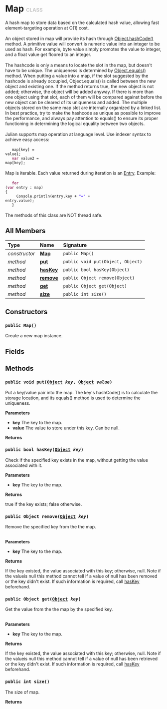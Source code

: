 # Map <font color="#C8C8C8" size="3">CLASS</font>

A hash map to store data based on the calculated hash value, allowing fast element-targeting operation at O(1) cost.<br><br>An object stored in map will provide its hash through <a href="../../Object#m-hashCode-void">Object.hashCode()</a> method. A primitive value will convert is numeric value into an integer to be used as hash. For example, byte value simply promotes the value to integer, and a float value get floored to an integer.<br><br>The hashcode is only a means to locate the slot in the map, but doesn't have to be unique. The uniqueness is determined by <a href="../../Object#m-equals-Object">Object.equals()</a> method. When putting a value into a map, if the slot suggested by the hashcode is already occupied, Object.equals() is called between the new object and existing one. If the method returns true, the new object is not added; otherwise, the object will be added anyway. If there is more than one object using that slot, each of them will be compared against before the new object can be cleared of its uniqueness and added. The multiple objects stored on the same map slot are internally organized by a linked list. In best practice, try to make the hashcode as unique as possible to improve the performance, and always pay attention to equals() to ensure its proper functioning in determining the logical equality between two objects.<br><br>Julian supports map operation at language level. Use indexer syntax to achieve easy access:<br><br><code>&nbsp;&nbsp;&nbsp;map[key] = value1;<br>&nbsp;&nbsp;&nbsp;<font color="#993366">**var**</font> value2 = map[key];</code><br><br>Map is iterable. Each value returned during iteration is an <a href="../System.Collection/Entry">Entry</a>. Example:<br><br><code>&nbsp;&nbsp;&nbsp;<font color="#993366">**for**</font> (<font color="#993366">**var**</font> entry : map) {<br>&nbsp;&nbsp;&nbsp;&nbsp;&nbsp;Console.println(entry.key + <font color="#3300FF">"="</font> + entry.value);<br>&nbsp;&nbsp;&nbsp;}</code><br><br>The methods of this class are NOT thread safe.

## All Members
|**Type**|**Name**|**Signature**
|:-------|:-------|:------------
|*constructor*|<a href="#c-Map-void"><b>Map</b></a>|`public Map()`
|*method*|<a href="#m-put-Object-Object"><b>put</b></a>|`public void put(Object, Object)`
|*method*|<a href="#m-hasKey-Object"><b>hasKey</b></a>|`public bool hasKey(Object)`
|*method*|<a href="#m-remove-Object"><b>remove</b></a>|`public Object remove(Object)`
|*method*|<a href="#m-get-Object"><b>get</b></a>|`public Object get(Object)`
|*method*|<a href="#m-size-void"><b>size</b></a>|`public int size()`

## Constructors
<a name="c-Map-void"></a>
### <code>public Map()</code>
Create a new map instance.
## Fields

## Methods
<a name="m-put-Object-Object"></a>
### <code>public void put([Object](../../Object) *key*, [Object](../../Object) *value*)</code>
Put a key/value pair into the map. The key's hashCode() is to calculate the storage location, and its equals() method is used to determine the uniqueness.

**Parameters**

<a name="m-put-Object-Object-p-key"></a>
- **key**
The key to the map.
<a name="m-put-Object-Object-p-value"></a>
- **value**
The value to store under this key. Can be null.

**Returns**

<a name="m-put-Object-Object-r"></a>

<a name="m-hasKey-Object"></a>
### <code>public bool hasKey([Object](../../Object) *key*)</code>
Check if the specified key exists in the map, without getting the value associated with it.

**Parameters**

<a name="m-hasKey-Object-p-key"></a>
- **key**
The key to the map.

**Returns**

<a name="m-hasKey-Object-r"></a>true if the key exists; false otherwise.

<a name="m-remove-Object"></a>
### <code>public Object remove([Object](../../Object) *key*)</code>
Remove the specified key from the the map.<br><br>

**Parameters**

<a name="m-remove-Object-p-key"></a>
- **key**
The key to the map.

**Returns**

<a name="m-remove-Object-r"></a>If the key existed, the value associated with this key; otherwise, null. Note if the valueis null this method cannot tell if a value of null has been removed or the key didn't exist. If such information is required, call <a href="../System.Collection/Map#m-hasKey-Object">hasKey</a> beforehand.

<a name="m-get-Object"></a>
### <code>public Object get([Object](../../Object) *key*)</code>
Get the value from the the map by the specified key.<br><br>

**Parameters**

<a name="m-get-Object-p-key"></a>
- **key**
The key to the map.

**Returns**

<a name="m-get-Object-r"></a>If the key existed, the value associated with this key; otherwise, null. Note if the valueis null this method cannot tell if a value of null has been retrieved or the key didn't exist. If such information is required, call <a href="../System.Collection/Map#m-hasKey-Object">hasKey</a> beforehand.

<a name="m-size-void"></a>
### <code>public int size()</code>
The size of map.

**Returns**

<a name="m-size-void-r"></a>

